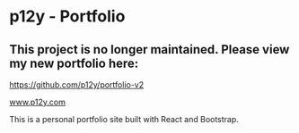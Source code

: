# p12y  - Portfolio

## This project is no longer maintained. Please view my new portfolio here:

https://github.com/p12y/portfolio-v2

www.p12y.com

This is a personal portfolio site built with React and Bootstrap.

